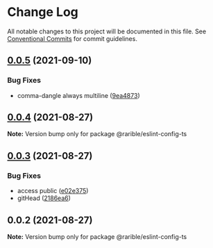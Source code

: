 # Change Log

All notable changes to this project will be documented in this file.
See [Conventional Commits](https://conventionalcommits.org) for commit guidelines.

## [0.0.5](https://github.com/rariblecom/ts-common/compare/@rarible/eslint-config-ts@0.0.4...@rarible/eslint-config-ts@0.0.5) (2021-09-10)


### Bug Fixes

* comma-dangle always multiline ([9ea4873](https://github.com/rariblecom/ts-common/commit/9ea4873ec37e95b8e1f1a7b4cdcb425ba01c6135))





## [0.0.4](https://github.com/rariblecom/ts-common/compare/@rarible/eslint-config-ts@0.0.3...@rarible/eslint-config-ts@0.0.4) (2021-08-27)

**Note:** Version bump only for package @rarible/eslint-config-ts





## [0.0.3](https://github.com/rariblecom/ts-common/compare/@rarible/eslint-config-ts@0.0.2...@rarible/eslint-config-ts@0.0.3) (2021-08-27)


### Bug Fixes

* access public ([e02e375](https://github.com/rariblecom/ts-common/commit/e02e375d228c50eead9ab95c8b7f4d4ff8d357a5))
* gitHead ([2186ea6](https://github.com/rariblecom/ts-common/commit/2186ea686e5eb3393a8e3896826756086d3b05de))





## 0.0.2 (2021-08-27)

**Note:** Version bump only for package @rarible/eslint-config-ts
